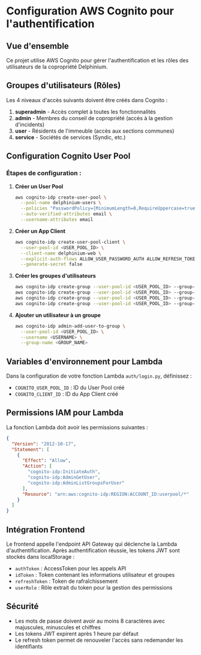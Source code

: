 # Configuration AWS Cognito pour l'authentification

## Vue d'ensemble
Ce projet utilise AWS Cognito pour gérer l'authentification et les rôles des utilisateurs de la copropriété Delphinium.

## Groupes d'utilisateurs (Rôles)
Les 4 niveaux d'accès suivants doivent être créés dans Cognito :

1. **superadmin** - Accès complet à toutes les fonctionnalités
2. **admin** - Membres du conseil de copropriété (accès à la gestion d'incidents)
3. **user** - Résidents de l'immeuble (accès aux sections communes)
4. **service** - Sociétés de services (Syndic, etc.)

## Configuration Cognito User Pool

### Étapes de configuration :

1. **Créer un User Pool**
   ```bash
   aws cognito-idp create-user-pool \
     --pool-name delphinium-users \
     --policies "PasswordPolicy={MinimumLength=8,RequireUppercase=true,RequireLowercase=true,RequireNumbers=true}" \
     --auto-verified-attributes email \
     --username-attributes email
   ```

2. **Créer un App Client**
   ```bash
   aws cognito-idp create-user-pool-client \
     --user-pool-id <USER_POOL_ID> \
     --client-name delphinium-web \
     --explicit-auth-flows ALLOW_USER_PASSWORD_AUTH ALLOW_REFRESH_TOKEN_AUTH \
     --generate-secret false
   ```

3. **Créer les groupes d'utilisateurs**
   ```bash
   aws cognito-idp create-group --user-pool-id <USER_POOL_ID> --group-name superadmin --description "Super administrateurs"
   aws cognito-idp create-group --user-pool-id <USER_POOL_ID> --group-name admin --description "Administrateurs du conseil"
   aws cognito-idp create-group --user-pool-id <USER_POOL_ID> --group-name user --description "Résidents"
   aws cognito-idp create-group --user-pool-id <USER_POOL_ID> --group-name service --description "Sociétés de services"
   ```

4. **Ajouter un utilisateur à un groupe**
   ```bash
   aws cognito-idp admin-add-user-to-group \
     --user-pool-id <USER_POOL_ID> \
     --username <USERNAME> \
     --group-name <GROUP_NAME>
   ```

## Variables d'environnement pour Lambda

Dans la configuration de votre fonction Lambda `auth/login.py`, définissez :
- `COGNITO_USER_POOL_ID` : ID du User Pool créé
- `COGNITO_CLIENT_ID` : ID du App Client créé

## Permissions IAM pour Lambda

La fonction Lambda doit avoir les permissions suivantes :
```json
{
  "Version": "2012-10-17",
  "Statement": [
    {
      "Effect": "Allow",
      "Action": [
        "cognito-idp:InitiateAuth",
        "cognito-idp:AdminGetUser",
        "cognito-idp:AdminListGroupsForUser"
      ],
      "Resource": "arn:aws:cognito-idp:REGION:ACCOUNT_ID:userpool/*"
    }
  ]
}
```

## Intégration Frontend

Le frontend appelle l'endpoint API Gateway qui déclenche la Lambda d'authentification.
Après authentification réussie, les tokens JWT sont stockés dans localStorage :
- `authToken` : AccessToken pour les appels API
- `idToken` : Token contenant les informations utilisateur et groupes
- `refreshToken` : Token de rafraîchissement
- `userRole` : Rôle extrait du token pour la gestion des permissions

## Sécurité

- Les mots de passe doivent avoir au moins 8 caractères avec majuscules, minuscules et chiffres
- Les tokens JWT expirent après 1 heure par défaut
- Le refresh token permet de renouveler l'accès sans redemander les identifiants

